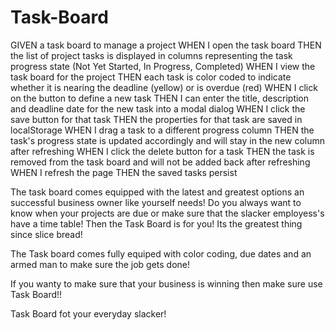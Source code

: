 # Task-Board

GIVEN a task board to manage a project
WHEN I open the task board
THEN the list of project tasks is displayed in columns representing the task progress state (Not Yet Started, In Progress, Completed)
WHEN I view the task board for the project
THEN each task is color coded to indicate whether it is nearing the deadline (yellow) or is overdue (red)
WHEN I click on the button to define a new task
THEN I can enter the title, description and deadline date for the new task into a modal dialog
WHEN I click the save button for that task
THEN the properties for that task are saved in localStorage
WHEN I drag a task to a different progress column
THEN the task's progress state is updated accordingly and will stay in the new column after refreshing
WHEN I click the delete button for a task
THEN the task is removed from the task board and will not be added back after refreshing
WHEN I refresh the page
THEN the saved tasks persist

The task board comes equipped with the latest and greatest options an successful business owner like yourself needs!
Do you always want to know when your projects are due or make sure that the slacker employess's have a time table! 
Then the Task Board is for you! Its the greatest thing since slice bread!

The Task board comes fully equiped with color coding, due dates and an armed man to make sure the job gets done!

If you wanty to make sure that your business is winning then make sure use Task Board!!

Task Board fot your everyday slacker!
